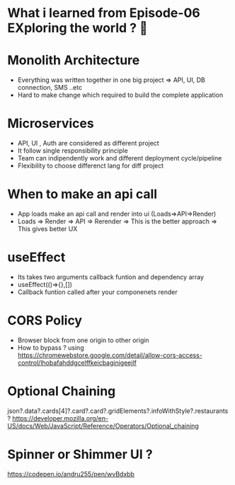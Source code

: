 # What i learned from Episode-06 EXploring the world ? 🚀

# Monolith Architecture 
- Everything was written together in one big project => API, UI, DB connection, SMS ..etc 
- Hard to make change which required to build the complete application 

# Microservices 
- API, UI , Auth are considered as different project 
- It follow single responsibility principle 
- Team can indipendently work and different deployment cycle/pipeline 
- Flexibility to choose differenct lang for diff project 

# When to make an api call 
- App loads make an api call and render into ui (Loads=>API=>Render)
- Loads => Render => API => Rerender 
    => This is the better approach 
    => This gives better UX
    
# useEffect     
- Its takes two arguments callback funtion and dependency array 
- useEffect(()=>{},[])
- Callback funtion called after your componenets render 

# CORS Policy 
- Browser block from one origin to other origin 
- How to bypass ? using https://chromewebstore.google.com/detail/allow-cors-access-control/lhobafahddgcelffkeicbaginigeejlf

# Optional Chaining 
  json?.data?.cards[4]?.card?.card?.gridElements?.infoWithStyle?.restaurants?
  https://developer.mozilla.org/en-US/docs/Web/JavaScript/Reference/Operators/Optional_chaining

# Spinner or Shimmer UI ?
https://codepen.io/andru255/pen/wvBdxbb